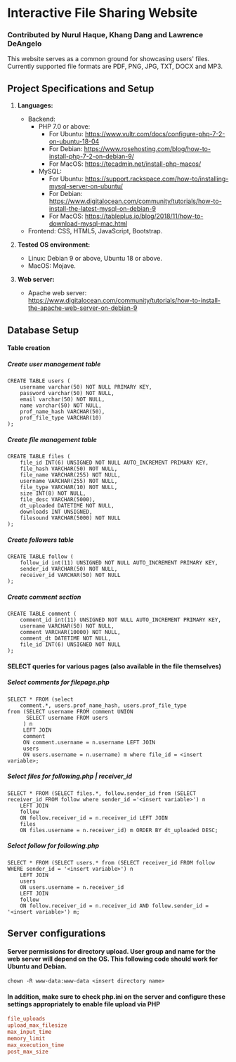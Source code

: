 # Interactive File Sharing Website
### Contributed by Nurul Haque, Khang Dang and Lawrence DeAngelo

This website serves as a common ground for showcasing users' files. Currently supported file formats are PDF, PNG, JPG, TXT, DOCX and MP3.

## Project Specifications and Setup
1. **Languages:** 
   - Backend: 
     - PHP 7.0 or above: 
       - For Ubuntu: https://www.vultr.com/docs/configure-php-7-2-on-ubuntu-18-04
       - For Debian: https://www.rosehosting.com/blog/how-to-install-php-7-2-on-debian-9/
       - For MacOS:  https://tecadmin.net/install-php-macos/
     - MySQL:
       - For Ubuntu: https://support.rackspace.com/how-to/installing-mysql-server-on-ubuntu/
       - For Debian: https://www.digitalocean.com/community/tutorials/how-to-install-the-latest-mysql-on-debian-9
       - For MacOS:  https://tableplus.io/blog/2018/11/how-to-download-mysql-mac.html  
   - Frontend: CSS, HTML5, JavaScript, Bootstrap.
   
2. **Tested OS environment:**
   - Linux: Debian 9 or above, Ubuntu 18 or above.
   - MacOS: Mojave.
   
3. **Web server:**
   - Apache web server: https://www.digitalocean.com/community/tutorials/how-to-install-the-apache-web-server-on-debian-9   
   
   
## Database Setup
#### Table creation
##### Create user management table
```mysql
CREATE TABLE users (
	username varchar(50) NOT NULL PRIMARY KEY,
	password varchar(50) NOT NULL,
	email varchar(50) NOT NULL,
	name varchar(50) NOT NULL,
	prof_name_hash VARCHAR(50), 
	prof_file_type VARCHAR(10)
);
```

##### Create file management table
```mysql
CREATE TABLE files (
	file_id INT(6) UNSIGNED NOT NULL AUTO_INCREMENT PRIMARY KEY,
	file_hash VARCHAR(50) NOT NULL,
	file_name VARCHAR(255) NOT NULL,
	username VARCHAR(255) NOT NULL,
	file_type VARCHAR(10) NOT NULL,
	size INT(8) NOT NULL,
	file_desc VARCHAR(5000),
	dt_uploaded DATETIME NOT NULL,
	downloads INT UNSIGNED,
	filesound VARCHAR(5000) NOT NULL
);
```

##### Create followers table
```mysql
CREATE TABLE follow (
	follow_id int(11) UNSIGNED NOT NULL AUTO_INCREMENT PRIMARY KEY,
	sender_id VARCHAR(50) NOT NULL,
	receiver_id VARCHAR(50) NOT NULL
);
```

##### Create comment section
```mysql
CREATE TABLE comment (
	comment_id int(11) UNSIGNED NOT NULL AUTO_INCREMENT PRIMARY KEY,
	username VARCHAR(50) NOT NULL,
	comment VARCHAR(10000) NOT NULL,
	comment_dt DATETIME NOT NULL,
	file_id INT(6) UNSIGNED NOT NULL
);
```

#### SELECT queries for various pages (also available in the file themselves)
##### Select comments for filepage.php
```mysql
SELECT * FROM (select 
    comment.*, users.prof_name_hash, users.prof_file_type
from (SELECT username FROM comment UNION 
      SELECT username FROM users
     ) n 
     LEFT JOIN
     comment
     ON comment.username = n.username LEFT JOIN
     users
     ON users.username = n.username) m where file_id = <insert variable>;
```

##### Select files for following.php | receiver_id
```mysql
SELECT * FROM (SELECT files.*, follow.sender_id from (SELECT receiver_id FROM follow where sender_id ='<insert variable>') n 
	LEFT JOIN 
	follow 
	ON follow.receiver_id = n.receiver_id LEFT JOIN
	files
	ON files.username = n.receiver_id) m ORDER BY dt_uploaded DESC;
```

##### Select follow for following.php
```mysql
SELECT * FROM (SELECT users.* from (SELECT receiver_id FROM follow WHERE sender_id = '<insert variable>') n 
	LEFT JOIN
	users
	ON users.username = n.receiver_id
	LEFT JOIN
	follow
	ON follow.receiver_id = n.receiver_id AND follow.sender_id = '<insert variable>') m;
```


## Server configurations
#### Server permissions for directory upload. User group and name for the web server will depend on the OS. This following code should work for Ubuntu and Debian. 
```shell
chown -R www-data:www-data <insert directory name>
```

#### In addition, make sure to check php.ini on the server and configure these settings appropriately to enable file upload via PHP
```ini
file_uploads
upload_max_filesize
max_input_time
memory_limit
max_execution_time
post_max_size
```
